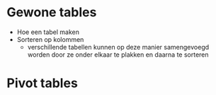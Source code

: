 # Gewone tables

- Hoe een tabel maken
- Sorteren op kolommen
  - verschillende tabellen kunnen op deze manier samengevoegd worden
    door ze onder elkaar te plakken en daarna te sorteren
    
# Pivot tables

